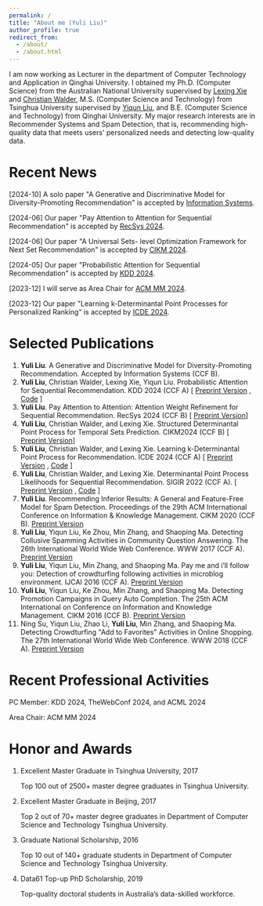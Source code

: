 ```yaml
---
permalink: /
title: "About me (Yuli Liu)"
author_profile: true
redirect_from: 
  - /about/
  - /about.html
---
```

I am now working as Lecturer in the department of Computer Technology and Application in Qinghai University. I obtained my Ph.D. (Computer Science) from the Australian National University supervised by [Lexing Xie](https://users.cecs.anu.edu.au/~xlx/) and [Christian Walder](https://christianwalder.com/), M.S. (Computer Science and Technology) from Tsinghua University supervised by [Yiqun Liu](http://www.thuir.cn/group/~YQLiu/), and B.E. (Computer Science and Technology) from Qinghai University. My major research interests are in Recommender Systems and Spam Detection, that is, recommending high-quality data that meets users' personalized needs and detecting low-quality data. 

Recent News
======
[2024-10] A solo paper "A Generative and Discriminative Model for Diversity-Promoting Recommendation" is accepted by [Information Systems](https://www.sciencedirect.com/journal/information-systems).

[2024-06] Our paper "Pay Attention to Attention for Sequential Recommendation" is accepted by [RecSys 2024](https://recsys.acm.org/recsys24/).

[2024-06] Our paper "A Universal Sets- level Optimization Framework for Next Set Recommendation" is accepted by [CIKM 2024](https://cikm2024.org/).

[2024-05] Our paper "Probabilistic Attention for Sequential Recommendation" is accepted by [KDD 2024](https://kdd2024.kdd.org/).

[2023-12] I will serve as Area Chair for [ACM MM 2024](https://2024.acmmm.org/).

[2023-12] Our paper "Learning k-Determinantal Point Processes for Personalized Ranking" is accepted by [ICDE 2024](https://icde2024.github.io/).


Selected Publications
======
1.	**Yuli Liu**. A Generative and Discriminative Model for Diversity-Promoting Recommendation. Accepted by Information Systems (CCF B). 
2.	**Yuli Liu**, Christian Walder, Lexing Xie, Yiqun Liu. Probabilistic Attention for Sequential Recommendation. KDD 2024 (CCF A) [ [Preprint Version](https://dl.acm.org/doi/pdf/10.1145/3637528.3671733) , [Code](https://github.com/l-lyl/PAtt/) ]
3.	**Yuli Liu**. Pay Attention to Attention: Attention Weight Refinement for Sequential Recommendation. RecSys 2024 (CCF B) [ [Preprint Version](https://dl.acm.org/doi/10.1145/3640457.3688164)]
4.	**Yuli Liu**, Christian Walder, and Lexing Xie. Structured Determinantal Point Process for Temporal Sets Prediction. CIKM2024 (CCF B) [ [Preprint Version](https://dl.acm.org/doi/10.1145/3640457.3688164)]
5.	**Yuli Liu**, Christian Walder, and Lexing Xie. Learning k-Determinantal Point Process for Recommendation. ICDE 2024 (CCF A) [ [Preprint Version](https://arxiv.org/pdf/2406.15983) , [Code](https://github.com/l-lyl/k-DPP4Ranking) ]
6.	**Yuli Liu**, Christian Walder, and Lexing Xie. Determinantal Point Process Likelihoods for Sequential Recommendation. SIGIR 2022 (CCF A). [ [Preprint Version](https://arxiv.org/pdf/2204.11562) , [Code](https://github.com/l-lyl/DPPLikelihoods4SeqRec) ]
7.	**Yuli Liu**. Recommending Inferior Results: A General and Feature-Free Model for Spam Detection. Proceedings of the 29th ACM International Conference on Information & Knowledge Management. CIKM 2020 (CCF B).  [Preprint Version](https://dl.acm.org/doi/10.1145/3340531.3411900) 
8.	**Yuli Liu**, Yiqun Liu, Ke Zhou, Min Zhang, and Shaoping Ma. Detecting Collusive Spamming Activities in Community Question Answering. The 26th International World Wide Web Conference. WWW 2017 (CCF A). [Preprint Version](http://www.thuir.cn/group/~YQLiu/publications/WWW2017.pdf)
9.	**Yuli Liu**, Yiqun Liu, Min Zhang, and Shaoping Ma. Pay me and i’ll follow you: Detection of crowdturfing following activities in microblog environment. IJCAI 2016 (CCF A). [Preprint Version](http://www.thuir.cn/group/~YQLiu/publications/ijcai2016.pdf)
10.	**Yuli Liu**, Yiqun Liu, Ke Zhou, Min Zhang, and Shaoping Ma. Detecting Promotion Campaigns in Query Auto Completion. The 25th ACM International on Conference on Information and Knowledge Management. CIKM 2016 (CCF B). [Preprint Version](http://www.thuir.cn/group/~YQLiu/publications/CIKM2016.pdf)
11.	Ning Su, Yiqun Liu, Zhao Li, **Yuli Liu**, Min Zhang, and Shaoping Ma. Detecting Crowdturfing "Add to Favorites" Activities in Online Shopping. The 27th International World Wide Web Conference. WWW 2018 (CCF A). [Preprint Version](http://www.thuir.cn/group/~mzhang/publications/www2018-su.pdf)

Recent Professional Activities
======
PC Member: KDD 2024, TheWebConf 2024, and ACML 2024

Area Chair: ACM MM 2024


Honor and Awards
======
1. Excellent Master Graduate in Tsinghua University, 2017
  
    Top 100 out of 2500+ master degree graduates in Tsinghua University.
    
2. Excellent Master Graduate in Beijing, 2017
  
    Top 2 out of 70+ master degree graduates in Department of Computer Science and Technology Tsinghua University. 
  
3. Graduate National Scholarship, 2016
  
    Top 10 out of 140+ graduate students in Department of Computer Science and Technology Tsinghua University.
  
4. Data61 Top-up PhD Scholarship, 2019
  
    Top-quality doctoral students in Australia’s data-skilled workforce.



